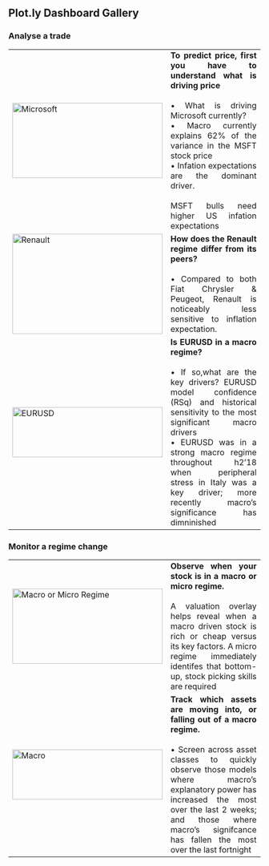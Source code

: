 ## Plot.ly Dashboard Gallery

### Analyse a trade

<div>
  <table>
    <tr>
    </tr>
    <tr>
      <td width = "200">
        <a href="https://plot.ly/dashboard/quant-insight:757/view?share_key=BOSySS4HIHC3TJsZp3Q0IV">
          <img src="https://github.com/Quant-Insight/API_Starter_Kit/blob/master/Graphic_Examples/img/Microsoft_vs_S5INFT_new.PNG" width="300" height="150" title="Microsoft" alt="Microsoft">
        </a>
      </td>
      <td align="justify" width = "660"><b>To predict price, first you have to understand what is driving price </b> </br></br>
         • What is driving Microsoft currently? </br>
         • Macro currently explains 62% of the variance in the MSFT stock price </br>
         • Infation expectations are the dominant driver. </br></br>
         MSFT bulls need higher US infation expectations </br>
       </td>
    </tr>
    <tr>
      <td width = "200">
        <a href="https://plot.ly/dashboard/quant-insight:80/view?share_key=3IdhEGUrYpytacUyf6BuAi#/">
          <img src="https://github.com/Quant-Insight/API_Starter_Kit/blob/master/Graphic_Examples/img/Renault_Horizonal_Bars.PNG" width="300" height="200" title="Renault" alt="Renault">
        </a>
      </td>
      <td align="justify" width = "660"><b>How does the Renault regime differ from its peers? </b> </br></br>
          • Compared to both Fiat Chrysler & Peugeot, Renault is noticeably less sensitive to inflation expectation.</br>
       </td>
    </tr>
    <tr>
      <td width = "200">
        <a href="https://plot.ly/dashboard/quant-insight:437/view?share_key=XPRSvPLeY3qLlBmNLo5BPO#/">
          <img src="https://github.com/Quant-Insight/API_Starter_Kit/blob/master/Graphic_Examples/img/EURUSD_LT_RSq.PNG" width="300" height="100" title="EURUSD" alt="EURUSD">
        </a>
      </td>
      <td align="justify" width = "660"><b>Is EURUSD in a macro regime? </b> </br></br>
          • If so,what are the key drivers? EURUSD model confidence (RSq) and historical sensitivity to the most significant macro drivers </br>
          • EURUSD was in a strong macro regime throughout h2’18 when peripheral stress in Italy was a key driver; more recently macro’s significance has dimninished </br>
       </td>
    </tr>
      
  </table>
  </div>
  
  ### Monitor a regime change
  
  <div>
  <table>
    <tr>
    </tr>
    <tr>
      <td width = "200">
        <a href="https://plot.ly/dashboard/quant-insight:276/view?share_key=Vbn0xjkUf43ROPnugIkfkZ#/">
          <img src="https://github.com/Quant-Insight/API_Starter_Kit/blob/master/Graphic_Examples/img/Macro_micro_regime.PNG" width="300" height="150" title="Macro or Micro Regime" alt="Macro or Micro Regime">
        </a>
      </td>
      <td align="justify" width = "660"><b>Observe when your stock is in a macro or micro regime.</b> </br></br>
          A valuation overlay helps reveal when a macro driven stock is rich or cheap versus its key factors. A micro regime immediately identifes that bottom-up, stock picking skills are required</br>
       </td>
    </tr>
    <tr>
      <td width = "200">
        <a href="https://plot.ly/dashboard/quant-insight:1586/view?share_key=TaiTjLhCkJPLDJkOWO4GmC">
          <img src="https://github.com/Quant-Insight/API_Starter_Kit/blob/master/Graphic_Examples/img/macro_matters.PNG" width="300" height="100" title="Macro" alt="Macro">
        </a>
      </td>
      <td align="justify" width = "660"><b>Track which assets are moving into, or falling out of a macro regime.</b> </br></br>
          • Screen across asset classes to quickly observe those models where macro’s explanatory power has increased the most over the last 2 weeks; and those where macro’s signifcance has fallen the most over the last fortnight</br>
       </td>
    </tr>
      
  </table>
  </div>
  
